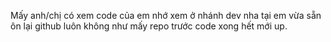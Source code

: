 Mấy anh/chị có xem code của em nhớ xem ở nhánh dev nha tại em vừa sẵn ôn lại github luôn không như mấy repo trước code xong hết mới up.
